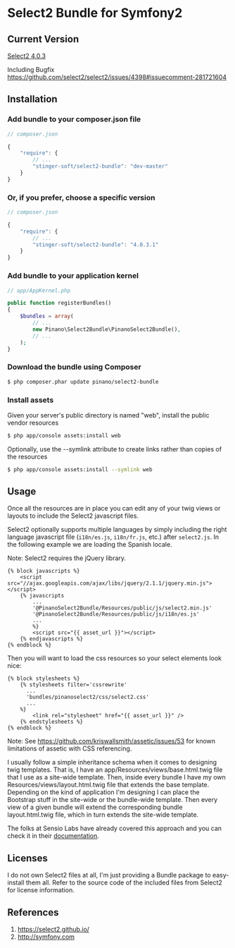 # Select2 Bundle for Symfony2

## Current Version

[Select2 4.0.3](https://select2.github.io/)

Including Bugfix https://github.com/select2/select2/issues/4398#issuecomment-281721604

## Installation

### Add bundle to your composer.json file

``` js
// composer.json

{
    "require": {
        // ...
        "stinger-soft/select2-bundle": "dev-master"
    }
}
```

### Or, if you prefer, choose a specific version

``` js
// composer.json

{
    "require": {
        // ...
        "stinger-soft/select2-bundle": "4.0.3.1"
    }
}
```

### Add bundle to your application kernel

``` php
// app/AppKernel.php

public function registerBundles()
{
    $bundles = array(
        // ...
        new Pinano\Select2Bundle\PinanoSelect2Bundle(),
        // ...
    );
}
```

### Download the bundle using Composer

``` bash
$ php composer.phar update pinano/select2-bundle
```

### Install assets

Given your server's public directory is named "web", install the public vendor resources

``` bash
$ php app/console assets:install web
```

Optionally, use the --symlink attribute to create links rather than copies of the resources

``` bash
$ php app/console assets:install --symlink web
```

## Usage

Once all the resources are in place you can edit any of your twig views or layouts to include the Select2
javascript files.

Select2 optionally supports multiple languages by simply including the right language javascript file 
(`i18n/es.js`, `i18n/fr.js`, etc.) after `select2.js`. In the following example we are loading the Spanish locale.

Note: Select2 requires the jQuery library.

``` twig
{% block javascripts %}
    <script src="//ajax.googleapis.com/ajax/libs/jquery/2.1.1/jquery.min.js"></script>
    {% javascripts
        ...
        '@PinanoSelect2Bundle/Resources/public/js/select2.min.js'
        '@PinanoSelect2Bundle/Resources/public/js/i18n/es.js'
        ...
        %}
        <script src="{{ asset_url }}"></script>
    {% endjavascripts %}
{% endblock %}
```

Then you will want to load the css resources so your select elements look nice:

``` twig
{% block stylesheets %}
    {% stylesheets filter='cssrewrite'
      ...
      'bundles/pinanoselect2/css/select2.css'
      ...
    %}
        <link rel="stylesheet" href="{{ asset_url }}" />
    {% endstylesheets %}
{% endblock %}
```

Note: See https://github.com/kriswallsmith/assetic/issues/53 for known limitations of assetic with CSS referencing.

I usually follow a simple inheritance schema when it comes to designing twig templates. That is, I have an
app/Resources/views/base.html.twig file that I use as a site-wide template. Then, inside every bundle I have
my own Resources/views/layout.html.twig file that extends the base template. Depending on the kind of application
I'm designing I can place the Bootstrap stuff in the site-wide or the bundle-wide template. Then every view of a
given bundle will extend the corresponding bundle layout.html.twig file, which in turn extends the site-wide template.

The folks at Sensio Labs have already covered this approach and you can check it in their
[documentation](http://twig.sensiolabs.org/doc/templates.html#template-inheritance).

## Licenses

I do not own Select2 files at all, I'm just providing a Bundle package to easy-install them all.
Refer to the source code of the included files from Select2 for license information.

## References

1. https://select2.github.io/
2. http://symfony.com
